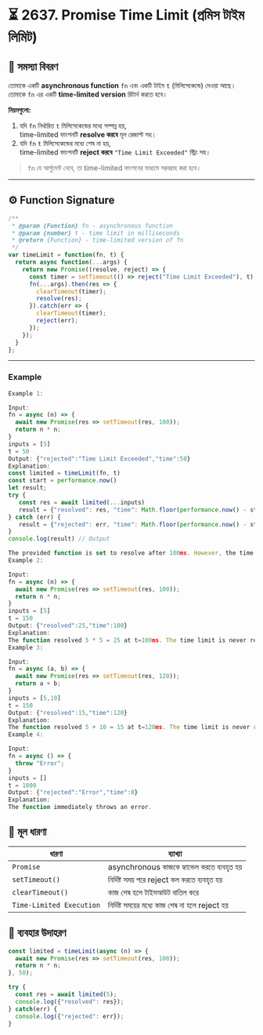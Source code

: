 
# ⏳ 2637. Promise Time Limit (প্রমিস টাইম লিমিট)

## 🧠 সমস্যা বিবরণ

তোমাকে একটি **asynchronous function** `fn` এবং একটি টাইম `t` (মিলিসেকেন্ডে) দেওয়া আছে।  
তোমাকে `fn` এর একটি **time-limited version** রিটার্ন করতে হবে।  

**নিয়মগুলো:**

1. যদি `fn` নির্ধারিত `t` মিলিসেকেন্ডের মধ্যে সম্পন্ন হয়,  
   time-limited ফাংশনটি **resolve করবে** মূল রেজাল্ট সহ।
2. যদি `fn` `t` মিলিসেকেন্ডের মধ্যে শেষ না হয়,  
   time-limited ফাংশনটি **reject করবে** `"Time Limit Exceeded"` স্ট্রিং সহ।

> `fn` যে আর্গুমেন্ট নেবে, তা time-limited ফাংশনের মাধ্যমে সরবরাহ করা হবে।  

---

## ⚙️ Function Signature

```js
/**
 * @param {Function} fn - asynchronous function
 * @param {number} t - time limit in milliseconds
 * @return {Function} - time-limited version of fn
 */
var timeLimit = function(fn, t) {
  return async function(...args) {
    return new Promise((resolve, reject) => {
      const timer = setTimeout(() => reject("Time Limit Exceeded"), t);
      fn(...args).then(res => {
        clearTimeout(timer);
        resolve(res);
      }).catch(err => {
        clearTimeout(timer);
        reject(err);
      });
    });
  }
};

```
---
### Example
```js
Example 1:

Input: 
fn = async (n) => { 
  await new Promise(res => setTimeout(res, 100)); 
  return n * n; 
}
inputs = [5]
t = 50
Output: {"rejected":"Time Limit Exceeded","time":50}
Explanation:
const limited = timeLimit(fn, t)
const start = performance.now()
let result;
try {
   const res = await limited(...inputs)
   result = {"resolved": res, "time": Math.floor(performance.now() - start)};
} catch (err) {
   result = {"rejected": err, "time": Math.floor(performance.now() - start)};
}
console.log(result) // Output

The provided function is set to resolve after 100ms. However, the time limit is set to 50ms. It rejects at t=50ms because the time limit was reached.
Example 2:

Input: 
fn = async (n) => { 
  await new Promise(res => setTimeout(res, 100)); 
  return n * n; 
}
inputs = [5]
t = 150
Output: {"resolved":25,"time":100}
Explanation:
The function resolved 5 * 5 = 25 at t=100ms. The time limit is never reached.
Example 3:

Input: 
fn = async (a, b) => { 
  await new Promise(res => setTimeout(res, 120)); 
  return a + b; 
}
inputs = [5,10]
t = 150
Output: {"resolved":15,"time":120}
Explanation:
​​​​The function resolved 5 + 10 = 15 at t=120ms. The time limit is never reached.
Example 4:

Input: 
fn = async () => { 
  throw "Error";
}
inputs = []
t = 1000
Output: {"rejected":"Error","time":0}
Explanation:
The function immediately throws an error.
```

## 🧠 মূল ধারণা

| ধারণা | ব্যাখ্যা |
|--------|----------|
| `Promise` | asynchronous কাজকে হ্যান্ডেল করতে ব্যবহৃত হয় |
| `setTimeout()` | নির্দিষ্ট সময় পরে reject কল করতে ব্যবহৃত হয় |
| `clearTimeout()` | কাজ শেষ হলে টাইমআউট বাতিল করে |
| `Time-Limited Execution` | নির্দিষ্ট সময়ের মধ্যে কাজ শেষ না হলে reject হয় |


## 🧰 ব্যবহার উদাহরণ
```js
const limited = timeLimit(async (n) => {
  await new Promise(res => setTimeout(res, 100));
  return n * n;
}, 50);

try {
  const res = await limited(5);
  console.log({"resolved": res});
} catch(err) {
  console.log({"rejected": err});
}

```























